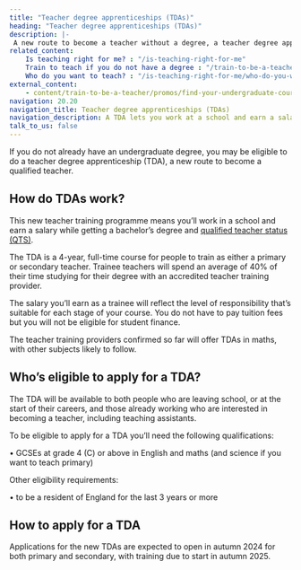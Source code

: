 ```yaml
---
title: "Teacher degree apprenticeships (TDAs)"
heading: "Teacher degree apprenticeships (TDAs)"
description: |-
 A new route to become a teacher without a degree, a teacher degree apprenticeship (TDA) lets you work at a school while you qualify as a teacher.
related_content:
    Is teaching right for me? : "/is-teaching-right-for-me"
    Train to teach if you do not have a degree : "/train-to-be-a-teacher/if-you-dont-have-a-degree"
    Who do you want to teach? : "/is-teaching-right-for-me/who-do-you-want-to-teach"
external_content:
    - content/train-to-be-a-teacher/promos/find-your-undergraduate-course
navigation: 20.20
navigation_title: Teacher degree apprenticeships (TDAs)
navigation_description: A TDA lets you work at a school and earn a salary while getting a degree and qualified teacher status (QTS).
talk_to_us: false
---
```

If you do not already have an undergraduate degree, you may be eligible to do a teacher degree apprenticeship (TDA), a new route to become a qualified teacher.

##  How do TDAs work?
This new teacher training programme means you’ll work in a school and earn a salary while getting a bachelor’s degree and [qualified teacher status (QTS)](/train-to-be-a-teacher/what-is-qts).
 
The TDA is a 4-year, full-time course for people to train as either a primary or secondary teacher. Trainee teachers will spend an average of 40% of their time studying for their degree with an accredited teacher training provider.

The salary you’ll earn as a trainee will reflect the level of responsibility that’s suitable for each stage of your course. You do not have to pay tuition fees but you will not be eligible for student finance.

The teacher training providers confirmed so far will offer TDAs in maths, with other subjects likely to follow.

## Who’s eligible to apply for a TDA?
The TDA will be available to both people who are leaving school, or at the start of their careers, and those already working who are interested in becoming a teacher, including teaching assistants.

To be eligible to apply for a TDA you’ll need the following qualifications:

• GCSEs at grade 4 (C) or above in English and maths (and science if you want to teach primary)

Other eligibility requirements:

• to be a resident of England for the last 3 years or more

## How to apply for a TDA
Applications for the new TDAs are expected to open in autumn 2024 for both primary and secondary, with training due to start in autumn 2025.